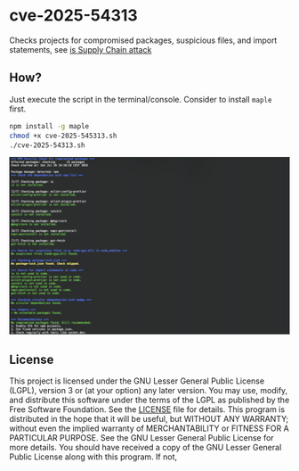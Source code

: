 # cve-2025-54313
Checks projects for compromised packages, suspicious files, and import statements, see [is Supply Chain attack](https://socket.dev/blog/npm-is-package-hijacked-in-expanding-supply-chain-attack)

## How?

Just execute the script in the terminal/console. Consider to install `maple` first.

```sh
npm install -g maple
chmod +x cve-2025-545313.sh
./cve-2025-54313.sh
```

![](cve-2025-54313.png)

## License

This project is licensed under the GNU Lesser General Public License (LGPL), version 3 or (at your option) any later version.
You may use, modify, and distribute this software under the terms of the LGPL as published by the Free Software Foundation. See the [LICENSE](LICENSE) file for details.
This program is distributed in the hope that it will be useful, but WITHOUT ANY WARRANTY; without even the implied warranty of MERCHANTABILITY or FITNESS FOR A PARTICULAR PURPOSE. See the GNU Lesser General Public License for more details.
You should have received a copy of the GNU Lesser General Public License along with this program. If not,
